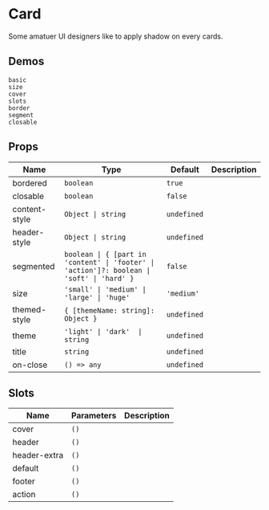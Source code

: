 # Card
Some amatuer UI designers like to apply shadow on every cards.

## Demos
```demo
basic
size
cover
slots
border
segment
closable

```
## Props
|Name|Type|Default|Description|
|-|-|-|-|
|bordered|`boolean`|`true`||
|closable|`boolean`|`false`||
|content-style|`Object \| string`|`undefined`||
|header-style|`Object \| string`|`undefined`||
|segmented|`boolean \| { [part in 'content' \| 'footer' \| 'action']?: boolean \| 'soft' \| 'hard' }`|`false`||
|size|`'small' \| 'medium' \| 'large' \| 'huge'`|`'medium'`||
|themed-style|`{ [themeName: string]: Object }`|`undefined`||
|theme|`'light' \| 'dark'  \| string`|`undefined`||
|title|`string`|`undefined`||
|on-close|`() => any`|`undefined`||

## Slots
|Name|Parameters|Description|
|-|-|-|
|cover|`()`||
|header|`()`||
|header-extra|`()`||
|default|`()`||
|footer|`()`||
|action|`()`||